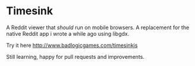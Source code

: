 Timesink
========

A Reddit viewer that *should* run on mobile browsers. A replacement for
the native Reddit app i wrote a while ago using libgdx.

Try it here http://www.badlogicgames.com/timesinkjs

Still learning, happy for pull requests and improvements. 
